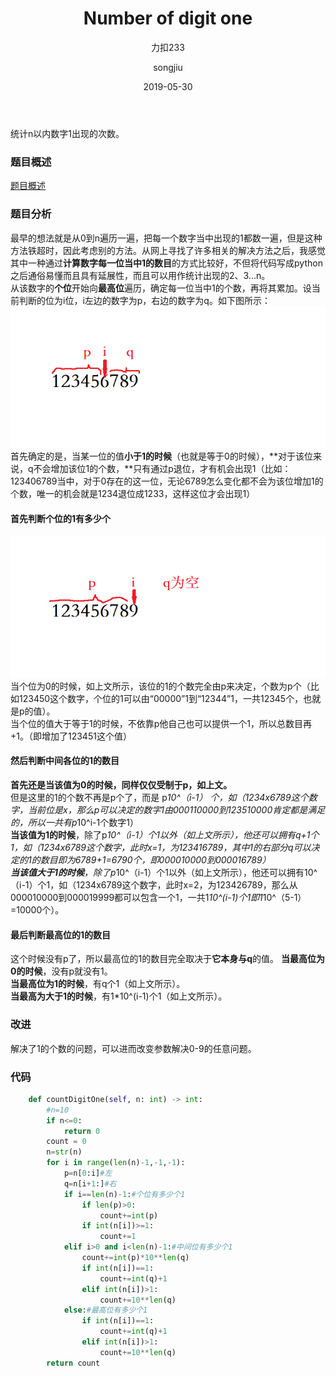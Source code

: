 ﻿---
layout:     post
title:      Number of digit one 
subtitle:   力扣233
date:       2019-05-30
author:     songjiu
header-img: img/post-bg-2015.jpg
catalog: true
tags:
    - 算法
---

统计n以内数字1出现的次数。
### 题目概述
[题目概述](https://leetcode-cn.com/problems/number-of-digit-one/)
### 题目分析
最早的想法就是从0到n遍历一遍，把每一个数字当中出现的1都数一遍，但是这种方法铁超时，因此考虑别的方法。从网上寻找了许多相关的解决方法之后，我感觉其中一种通过**计算数字每一位当中1的数目**的方式比较好，不但将代码写成python之后通俗易懂而且具有延展性，而且可以用作统计出现的2、3...n。  
从该数字的**个位**开始向**最高位**遍历，确定每一位当中1的个数，再将其累加。设当前判断的位为i位，i左边的数字为p，右边的数字为q。如下图所示：  
![](/img/nodo1.png)
首先确定的是，当某一位的值**小于1的时候**（也就是等于0的时候），**对于该位来说，q不会增加该位1的个数，**只有通过p退位，才有机会出现1（比如：123406789当中，对于0存在的这一位，无论6789怎么变化都不会为该位增加1的个数，唯一的机会就是1234退位成1233，这样这位才会出现1）  
#### 首先判断个位的1有多少个
![](/img/nodo2.png)
当个位为0的时候，如上文所示，该位的1的个数完全由p来决定，个数为p个（比如123450这个数字，个位的1可以由“00000”1到“12344”1，一共12345个，也就是p的值）。  
当个位的值大于等于1的时候，不依靠p他自己也可以提供一个1，所以总数目再+1。（即增加了123451这个值）    
#### 然后判断中间各位的1的数目  
**首先还是当该值为0的时候，同样仅仅受制于p，如上文。**  
但是这里的1的个数不再是p个了，而是 p*10^（i-1） 个，如（1234x6789这个数字，当前位是x，那么p可以决定的数字1由000110000到123510000肯定都是满足的，所以一共有p*10^i-1个数字1）  
**当该值为1的时候**，除了p*10^（i-1）个1以外（如上文所示），他还可以拥有q+1个1，如（1234x6789这个数字，此时x=1，为123416789，其中1的右部分q可以决定的1的数目即为6789+1=6790个，即000010000到000016789）  
**当该值大于1的时候**，除了p*10^（i-1）个1以外（如上文所示），他还可以拥有10^（i-1）个1，如（1234x6789这个数字，此时x=2，为123426789，那么从000010000到000019999都可以包含一个1，一共1*10^(i-1)个1即1*10^（5-1）=10000个）。  
#### 最后判断最高位的1的数目
这个时候没有p了，所以最高位的1的数目完全取决于**它本身与q**的值。
**当最高位为0的时候**，没有p就没有1。  
**当最高位为1的时候**，有q个1（如上文所示）。  
**当最高为大于1的时候**，有1*10^(i-1)个1（如上文所示）。  
### 改进
解决了1的个数的问题，可以进而改变参数解决0-9的任意问题。
### 代码
```python
    def countDigitOne(self, n: int) -> int:
        #n=10
        if n<=0:
            return 0
        count = 0
        n=str(n)
        for i in range(len(n)-1,-1,-1):
            p=n[0:i]#左
            q=n[i+1:]#右
            if i==len(n)-1:#个位有多少个1
                if len(p)>0:
                    count+=int(p)
                if int(n[i])>=1:
                    count+=1
            elif i>0 and i<len(n)-1:#中间位有多少个1
                count+=int(p)*10**len(q)
                if int(n[i])==1:
                    count+=int(q)+1
                elif int(n[i])>1:
                    count+=10**len(q)
            else:#最高位有多少个1
                if int(n[i])==1:
                    count+=int(q)+1
                elif int(n[i])>1:
                    count+=10**len(q)
        return count
                
```
